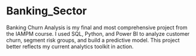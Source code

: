 # Banking_Sector
Banking Churn Analysis is my final and most comprehensive project from the IAMPM course. I used SQL, Python, and Power BI to analyze customer churn, segment risk groups, and build a predictive model. This project better reflects my current analytics toolkit in action.
